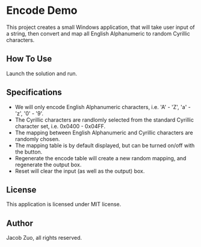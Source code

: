 # Encode Demo

This project creates a small Windows application, that will take user input of a string, then convert and map all English Alphanumeric to random Cyrillic characters. 

## How To Use

Launch the solution and run. 

## Specifications

- We will only encode English Alphanumeric characters, i.e. 'A' - 'Z', 'a' - 'z', '0' - '9'.
- The Cyrillic characters are randlomly selected from the standard Cyrillic character set, i.e. 0x0400 - 0x04FF.
- The mapping between English Alphanumeric and Cyrillic characters are randomly chosen.
- The mapping table is by default displayed, but can be turned on/off with the button.
- Regenerate the encode table will create a new random mapping, and regenerate the output box.
- Reset will clear the input (as well as the output) box.

## License

This application is licensed under MIT license.

## Author

Jacob Zuo, all rights reserved.